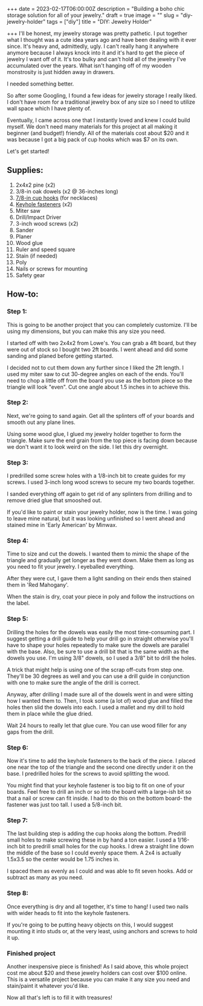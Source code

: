 +++
date = 2023-02-17T06:00:00Z
description = "Building a boho chic storage solution for all of your jewelry."
draft = true
image = ""
slug = "diy-jewelry-holder"
tags = ["diy"]
title = "DIY: Jewelry Holder"

+++
I'll be honest, my jewelry storage was pretty pathetic. I put together what I thought was a cute idea years ago and have been dealing with it ever since. It's heavy and, admittedly, ugly. I can't really hang it anywhere anymore because I always knock into it and it's hard to get the piece of jewelry I want off of it. It's too bulky and can't hold all of the jewelry I've accumulated over the years. What isn't hanging off of my wooden monstrosity is just hidden away in drawers.

I needed something better.

So after some Googling, I found a few ideas for jewelry storage I really liked. I don't have room for a traditional jewelry box of any size so I need to utilize wall space which I have plenty of.

Eventually, I came across one that I instantly loved and knew I could build myself. We don't need many materials for this project at all making it beginner (and budget!) friendly. All of the materials cost about $20 and it was because I got a big pack of cup hooks which was $7 on its own.

Let's get started!

## Supplies:

 1. 2x4x2 pine (x2)
 2. 3/8-in oak dowels (x2 @ 36-inches long)
 3. [7/8-in cup hooks](https://amzn.to/3Iu8Gv1) (for necklaces)
 4. [Keyhole fasteners](https://amzn.to/3k0qSDd) (x2)
 5. Miter saw
 6. Drill/Impact Driver
 7. 3-inch wood screws (x2)
 8. Sander
 9. Planer
10. Wood glue
11. Ruler and speed square
12. Stain (if needed)
13. Poly
14. Nails or screws for mounting
15. Safety gear

## How-to:

### Step 1:

This is going to be another project that you can completely customize. I'll be using my dimensions, but you can make this any size you need.

I started off with two 2x4x2 from Lowe's. You can grab a 4ft board, but they were out of stock so I bought two 2ft boards. I went ahead and did some sanding and planed before getting started.

I decided not to cut them down any further since I liked the 2ft length. I used my miter saw to cut 30-degree angles on each of the ends. You'll need to chop a little off from the board you use as the bottom piece so the triangle will look "even". Cut one angle about 1.5 inches in to achieve this.

### Step 2:

Next, we're going to sand again. Get all the splinters off of your boards and smooth out any plane lines.

Using some wood glue, I glued my jewelry holder together to form the triangle. Make sure the end grain from the top piece is facing down because we don't want it to look weird on the side. I let this dry overnight.

### Step 3:

I predrilled some screw holes with a 1/8-inch bit to create guides for my screws. I used 3-inch long wood screws to secure my two boards together.

I sanded everything off again to get rid of any splinters from drilling and to remove dried glue that smooshed out.

If you'd like to paint or stain your jewelry holder, now is the time. I was going to leave mine natural, but it was looking unfinished so I went ahead and stained mine in 'Early American' by Minwax.

### Step 4:

Time to size and cut the dowels. I wanted them to mimic the shape of the triangle and gradually get longer as they went down. Make them as long as you need to fit your jewelry. I eyeballed everything.

After they were cut, I gave them a light sanding on their ends then stained them in 'Red Mahogany'.

When the stain is dry, coat your piece in poly and follow the instructions on the label.

### Step 5:

Drilling the holes for the dowels was easily the most time-consuming part. I suggest getting a drill guide to help your drill go in straight otherwise you'll have to shape your holes repeatedly to make sure the dowels are parallel with the base. Also, be sure to use a drill bit that is the same width as the dowels you use. I'm using 3/8" dowels, so I used a 3/8" bit to drill the holes.

A trick that might help is using one of the scrap off-cuts from step one. They'll be 30 degrees as well and you can use a drill guide in conjunction with one to make sure the angle of the drill is correct.

Anyway, after drilling I made sure all of the dowels went in and were sitting how I wanted them to. Then, I took some (a lot of) wood glue and filled the holes then slid the dowels into each. I used a mallet and my drill to hold them in place while the glue dried.

Wait 24 hours to really let that glue cure. You can use wood filler for any gaps from the drill.

### Step 6:

Now it's time to add the keyhole fasteners to the back of the piece. I placed one near the top of the triangle and the second one directly under it on the base. I predrilled holes for the screws to avoid splitting the wood.

You might find that your keyhole fastener is too big to fit on one of your boards. Feel free to drill an inch or so into the board with a large-ish bit so that a nail or screw can fit inside. I had to do this on the bottom board- the fastener was just too tall. I used a 5/8-inch bit.

### Step 7:

The last building step is adding the cup hooks along the bottom. Predrill small holes to make screwing these in by hand a ton easier. I used a 1/16-inch bit to predrill small holes for the cup hooks. I drew a straight line down the middle of the base so I could evenly space them. A 2x4 is actually 1.5x3.5 so the center would be 1.75 inches in.

I spaced them as evenly as I could and was able to fit seven hooks. Add or subtract as many as you need.

### Step 8:

Once everything is dry and all together, it's time to hang! I used two nails with wider heads to fit into the keyhole fasteners.

If you're going to be putting heavy objects on this, I would suggest mounting it into studs or, at the very least, using anchors and screws to hold it up.

### Finished project

Another inexpensive piece is finished! As I said above, this whole project cost me about $20 and these jewelry holders can cost over $100 online. This is a versatile project because you can make it any size you need and stain/paint it whatever you'd like.

Now all that's left is to fill it with treasures!